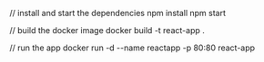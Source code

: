 // install and start the dependencies
npm install
npm start

// build the docker image
docker build -t react-app .

// run the app
docker run -d --name reactapp -p 80:80 react-app
